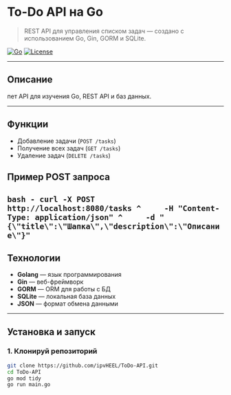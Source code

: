 # To-Do API на Go

> REST API для управления списком задач — создано с использованием Go, Gin, GORM и SQLite.

[![Go](https://img.shields.io/badge/Go-1.22-blue)](https://golang.org)
[![License](https://img.shields.io/badge/License-MIT-green)](LICENSE)

---

##  Описание
пет API для изучения Go, REST API и баз данных.

---

##  Функции
-  Добавление задачи (`POST /tasks`)
-  Получение всех задач (`GET /tasks`)
- Удаление задач (`DELETE /tasks`)
## Пример POST запроса
```bash - curl -X POST http://localhost:8080/tasks ^     -H "Content-Type: application/json" ^     -d "{\"title\":\"Шапка\",\"description\":\"Описание\"}" ```
---

##  Технологии
- **Golang** — язык программирования
- **Gin** — веб-фреймворк
- **GORM** — ORM для работы с БД
- **SQLite** — локальная база данных
- **JSON** — формат обмена данными

---

## Установка и запуск

### 1. Клонируй репозиторий
```bash
git clone https://github.com/ipvHEEL/ToDo-API.git
cd ToDo-API
go mod tidy
go run main.go
```
